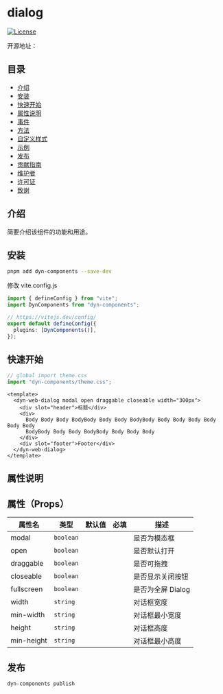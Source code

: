 # dialog

[![License](https://img.shields.io/badge/license-MIT-blue.svg)](LICENSE)

开源地址：

## 目录

- [介绍](#介绍)
- [安装](#安装)
- [快速开始](#快速开始)
- [属性说明](#属性说明)
- [事件](#事件)
- [方法](#方法)
- [自定义样式](#自定义样式)
- [示例](#示例)
- [发布](#发布)
- [贡献指南](#贡献指南)
- [维护者](#维护者)
- [许可证](#许可证)
- [致谢](#致谢)

## 介绍

简要介绍该组件的功能和用途。

## 安装

```bash
pnpm add dyn-components --save-dev
```

修改 vite.config.js

```ts
import { defineConfig } from "vite";
import DynComponents from "dyn-components";

// https://vitejs.dev/config/
export default defineConfig({
  plugins: [DynComponents()],
});
```

## 快速开始

```ts
// global import theme.css
import "dyn-components/theme.css";
```

```vue
<template>
  <dyn-web-dialog modal open draggable closeable width="300px">
    <div slot="header">标题</div>
    <div>
      Body Body Body BodyBody Body Body BodyBody Body Body Body Body Body Body
      BodyBody Body Body BodyBody Body Body Body
    </div>
    <div slot="footer">Footer</div>
  </dyn-web-dialog>
</template>
```

## 属性说明

## 属性（Props）

| 属性名     | 类型      | 默认值 | 必填 | 描述              |
| ---------- | --------- | ------ | ---- | ----------------- |
| modal      | `boolean` |        |      | 是否为模态框      |
| open       | `boolean` |        |      | 是否默认打开      |
| draggable  | `boolean` |        |      | 是否可拖拽        |
| closeable  | `boolean` |        |      | 是否显示关闭按钮  |
| fullscreen | `boolean` |        |      | 是否为全屏 Dialog |
| width      | `string`  |        |      | 对话框宽度        |
| min-width  | `string`  |        |      | 对话框最小宽度    |
| height     | `string`  |        |      | 对话框高度        |
| min-height | `string`  |        |      | 对话框最小高度    |

## 发布

```bash
dyn-components publish
```
